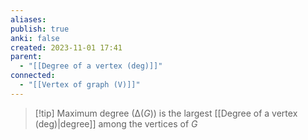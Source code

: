 ```yaml
---
aliases: 
publish: true
anki: false
created: 2023-11-01 17:41
parent:
  - "[[Degree of a vertex (deg)]]"
connected:
  - "[[Vertex of graph (V)]]"
---
```

> [!tip] Maximum degree ($∆(G)$)
is the largest [[Degree of a vertex (deg)|degree]] among the vertices of ${} G$














